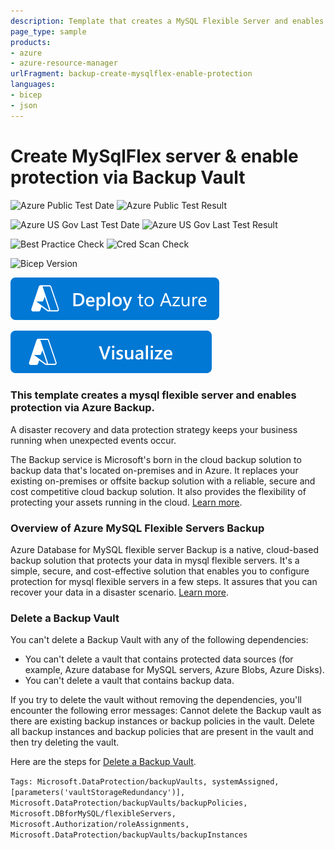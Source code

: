 ```yaml
---
description: Template that creates a MySQL Flexible Server and enables protection via Backup Vault
page_type: sample
products:
- azure
- azure-resource-manager
urlFragment: backup-create-mysqlflex-enable-protection
languages:
- bicep
- json
---
```

# Create MySqlFlex server & enable protection via Backup Vault

![Azure Public Test Date](https://azurequickstartsservice.blob.core.windows.net/badges/quickstarts/microsoft.dataprotection/backup-create-mysqlflex-enable-protection/PublicLastTestDate.svg)
![Azure Public Test Result](https://azurequickstartsservice.blob.core.windows.net/badges/quickstarts/microsoft.dataprotection/backup-create-mysqlflex-enable-protection/PublicDeployment.svg)

![Azure US Gov Last Test Date](https://azurequickstartsservice.blob.core.windows.net/badges/quickstarts/microsoft.dataprotection/backup-create-mysqlflex-enable-protection/FairfaxLastTestDate.svg)
![Azure US Gov Last Test Result](https://azurequickstartsservice.blob.core.windows.net/badges/quickstarts/microsoft.dataprotection/backup-create-mysqlflex-enable-protection/FairfaxDeployment.svg)

![Best Practice Check](https://azurequickstartsservice.blob.core.windows.net/badges/quickstarts/microsoft.dataprotection/backup-create-mysqlflex-enable-protection/BestPracticeResult.svg)
![Cred Scan Check](https://azurequickstartsservice.blob.core.windows.net/badges/quickstarts/microsoft.dataprotection/backup-create-mysqlflex-enable-protection/CredScanResult.svg)

![Bicep Version](https://azurequickstartsservice.blob.core.windows.net/badges/quickstarts/microsoft.dataprotection/backup-create-mysqlflex-enable-protection/BicepVersion.svg)

[![Deploy To Azure](https://raw.githubusercontent.com/Azure/azure-quickstart-templates/master/1-CONTRIBUTION-GUIDE/images/deploytoazure.svg?sanitize=true)](https://portal.azure.com/#create/Microsoft.Template/uri/https%3A%2F%2Fraw.githubusercontent.com%2FAzure%2Fazure-quickstart-templates%2Fmaster%2Fquickstarts%2Fmicrosoft.dataprotection%2Fbackup-create-mysqlflex-enable-protection%2Fazuredeploy.json)

[![Visualize](https://raw.githubusercontent.com/Azure/azure-quickstart-templates/master/1-CONTRIBUTION-GUIDE/images/visualizebutton.svg?sanitize=true)](http://armviz.io/#/?load=https%3A%2F%2Fraw.githubusercontent.com%2FAzure%2Fazure-quickstart-templates%2Fmaster%2Fquickstarts%2Fmicrosoft.dataprotection%2Fbackup-create-mysqlflex-enable-protection%2Fazuredeploy.json)

### This template creates a mysql flexible server and enables protection via Azure Backup.

A disaster recovery and data protection strategy keeps your business running when unexpected events occur.

The Backup service is Microsoft's born in the cloud backup solution to backup data that's located on-premises and in Azure. It replaces your existing on-premises or offsite backup solution with a reliable, secure and cost competitive cloud backup solution. It also provides the flexibility of protecting your assets running in the cloud. [Learn more](http://aka.ms/backup-learn-more/).

### Overview of Azure MySQL Flexible Servers Backup

Azure Database for MySQL flexible server Backup is a native, cloud-based backup solution that protects your data in mysql flexible servers. It's a simple, secure, and cost-effective solution that enables you to configure protection for mysql flexible servers in a few steps. It assures that you can recover your data in a disaster scenario. [Learn more](https://learn.microsoft.com/en-us/azure/backup/backup-azure-mysql-flexible-server-about).

### Delete a Backup Vault

You can't delete a Backup Vault with any of the following dependencies:

- You can't delete a vault that contains protected data sources (for example, Azure database for MySQL servers, Azure Blobs, Azure Disks).
- You can't delete a vault that contains backup data.

If you try to delete the vault without removing the dependencies, you'll encounter the following error messages:
Cannot delete the Backup vault as there are existing backup instances or backup policies in the vault. Delete all backup instances and backup policies that are present in the vault and then try deleting the vault.

Here are the steps for [Delete a Backup Vault](https://learn.microsoft.com/azure/backup/backup-vault-overview#delete-a-backup-vault).

`Tags: Microsoft.DataProtection/backupVaults, systemAssigned, [parameters('vaultStorageRedundancy')], Microsoft.DataProtection/backupVaults/backupPolicies, Microsoft.DBforMySQL/flexibleServers, Microsoft.Authorization/roleAssignments, Microsoft.DataProtection/backupVaults/backupInstances`